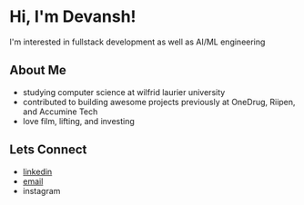 # **Hi, I'm Devansh!**
I'm interested in fullstack development as well as AI/ML engineering 

## About Me 
- studying computer science at wilfrid laurier university 
- contributed to building awesome projects previously at OneDrug, Riipen, and Accumine Tech
- love film, lifting, and investing

## Lets Connect
- [linkedin](https://www.linkedin.com/in/devansh-jain-45a376224/?originalSubdomain=ca)
- [email](devansh_jain@outlook.com)
- instagram
